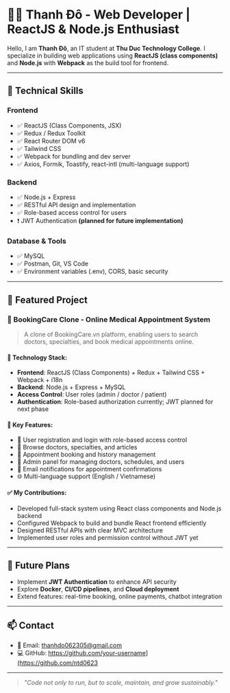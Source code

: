 # 👨‍💻 Thanh Đô - Web Developer | ReactJS & Node.js Enthusiast

Hello, I am **Thanh Đô**, an IT student at **Thu Duc Technology College**. I specialize in building web applications using **ReactJS (class components)** and **Node.js** with **Webpack** as the build tool for frontend.

---

## 🚀 Technical Skills

### Frontend
- ✅ ReactJS (Class Components, JSX)
- ✅ Redux / Redux Toolkit
- ✅ React Router DOM v6
- ✅ Tailwind CSS
- ✅ Webpack for bundling and dev server
- ✅ Axios, Formik, Toastify, react-intl (multi-language support)

### Backend
- ✅ Node.js + Express
- ✅ RESTful API design and implementation
- ✅ Role-based access control for users
- ❗ JWT Authentication **(planned for future implementation)**

### Database & Tools
- ✅ MySQL
- ✅ Postman, Git, VS Code
- ✅ Environment variables (.env), CORS, basic security

---

## 🧩 Featured Project

### 📌 BookingCare Clone - Online Medical Appointment System

> A clone of BookingCare.vn platform, enabling users to search doctors, specialties, and book medical appointments online.

#### 🔧 Technology Stack:
- **Frontend**: ReactJS (Class Components) + Redux + Tailwind CSS + Webpack + i18n
- **Backend**: Node.js + Express + MySQL
- **Access Control**: User roles (admin / doctor / patient)
- **Authentication**: Role-based authorization currently; JWT planned for next phase

#### 🧠 Key Features:
- 👤 User registration and login with role-based access control
- 🏥 Browse doctors, specialties, and articles
- 📅 Appointment booking and history management
- 🧾 Admin panel for managing doctors, schedules, and users
- 📩 Email notifications for appointment confirmations
- 🌐 Multi-language support (English / Vietnamese)

#### ✅ My Contributions:
- Developed full-stack system using React class components and Node.js backend
- Configured Webpack to build and bundle React frontend efficiently
- Designed RESTful APIs with clear MVC architecture
- Implemented user roles and permission control without JWT yet

---

## 🎯 Future Plans

- Implement **JWT Authentication** to enhance API security
- Explore **Docker**, **CI/CD pipelines**, and **Cloud deployment**
- Extend features: real-time booking, online payments, chatbot integration

---

## 📫 Contact

- 📧 Email: thanhdo062305@gmail.com  
- 💻 GitHub: https://github.com/your-username](https://github.com/ntd0623 
---

> *"Code not only to run, but to scale, maintain, and grow sustainably."*
